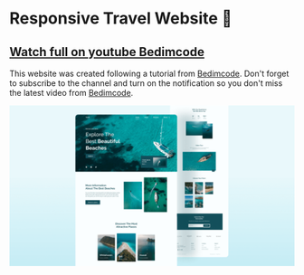 # Responsive Travel Website 🌊

## [Watch full on youtube Bedimcode](https://www.youtube.com/watch?v=YzRDHxbw1RU&feature=youtu.be)

This website was created following a tutorial from [Bedimcode](https://www.youtube.com/c/Bedimcode). Don't forget to subscribe to the channel and turn on the notification so you don't miss the latest video from [Bedimcode](https://www.youtube.com/c/Bedimcode).

![Travel](./src/img/preview.png)
